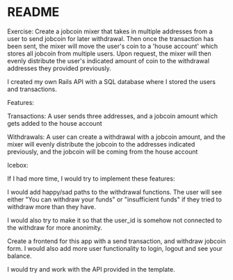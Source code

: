 # README

Exercise: Create a jobcoin mixer that takes in multiple addresses from a user to send jobcoin for later withdrawal. Then once the transaction has been sent, the mixer will move the user's coin to a 'house account' which stores all jobcoin from multiple users. Upon request, the mixer will then evenly distribute the user's indicated amount of coin to the withdrawal addresses they provided previously.

I created my own Rails API with a SQL database where I stored the users and transactions. 

Features:

Transactions: A user sends three addresses, and a jobcoin amount which gets added to the house account

Withdrawals: A user can create a withdrawal with a jobcoin amount, and the mixer will evenly distribute the jobcoin to the addresses indicated previously, and the jobcoin will be coming from the house account


Icebox:

If I had more time, I would try to implement these features:

I would add happy/sad paths to the withdrawal functions. The user will see either "You can withdraw your funds" or "insufficient funds" if they tried to withdraw more than they have.

I would also try to make it so that the user_id is somehow not connected to the withdraw for more anonimity. 

Create a frontend for this app with a send transaction, and withdraw jobcoin form. I would also add more user functionality to login, logout and see your balance.

I would try and work with the API provided in the template.



